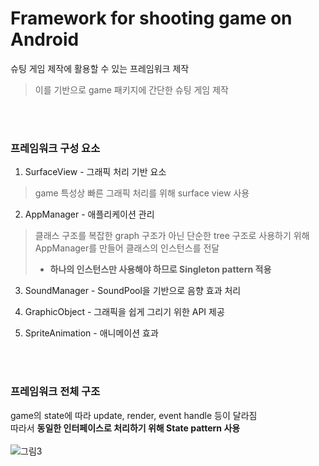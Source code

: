 # Framework for shooting game on Android   
슈팅 게임 제작에 활용할 수 있는 프레임워크 제작
>이를 기반으로 game 패키지에 간단한 슈팅 게임 제작   

<br><br>

### 프레임워크 구성 요소   
1. SurfaceView - 그래픽 처리 기반 요소
>game 특성상 빠른 그래픽 처리를 위해 surface view 사용   

2. AppManager - 애플리케이션 관리   
> 클래스 구조를 복잡한 graph 구조가 아닌 단순한 tree 구조로 사용하기 위해 AppManager를 만들어 클래스의 인스턴스를 전달
  >- **하나의 인스턴스만 사용해야 하므로 Singleton pattern 적용**   

3. SoundManager - SoundPool을 기반으로 음향 효과 처리   

4. GraphicObject - 그래픽을 쉽게 그리기 위한 API 제공   

5. SpriteAnimation - 애니메이션 효과   

<br>
<br>

### 프레임워크 전체 구조
game의 state에 따라 update, render, event handle 등이 달라짐   
따라서 **동일한 인터페이스로 처리하기 위해 State pattern 사용**   
<br>
![그림3](https://user-images.githubusercontent.com/55947154/113499845-4279c480-9554-11eb-8221-a1e2242767e3.png)




